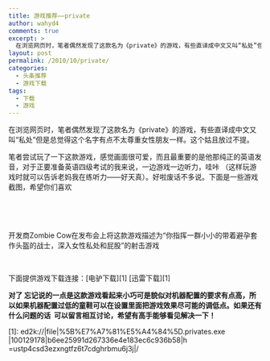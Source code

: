 ```yaml
---
title: 游戏推荐——private
author: wahyd4
comments: true
excerpt: >
  在浏览网页时，笔者偶然发现了这款名为《private》的游戏，有些直译成中文又叫“私处”但是总觉得这个名字有点不太尊重女性朋友一样。这个姑且放过不提。
layout: post
permalink: /2010/10/private/
categories:
  - 头条推荐
  - 游戏下载
tags:
  - 下载
  - 游戏
---
```

在浏览网页时，笔者偶然发现了这款名为《private》的游戏，有些直译成中文又叫“私处”但是总觉得这个名字有点不太尊重女性朋友一样。这个姑且放过不提。

笔者尝试玩了一下这款游戏，感觉画面很可爱，而且最重要的是他那纯正的英语发音，对于正要准备英语四级考试的我来说，一边游戏一边听力，哇咔 （这样玩游戏时就可以告诉老妈我在练听力——好天真）。好啦废话不多说。下面是一些游戏截图，希望你们喜欢

 

 

开发商Zombie Cow在发布会上将这款游戏描述为“你指挥一群小小的带着避孕套作头盔的战士，深入女性私处和屁股”的射击游戏

 

下面提供游戏下载连接：[电驴下载][1] [迅雷下载][1]

**对了 忘记说的一点是这款游戏看起来小巧可是貌似对机器配置的要求有点高，所以如果机器配置过低的童鞋可以在设置里面把游戏效果尽可能的调低点。如果还有什么问题的话  可以留言相互讨论，希望有高手能够看见解决一下！**

 [1]: ed2k://|file|%5B%E7%A7%81%E5%A4%84%5D.privates.exe  |100129178|b6ee25991d267336e4e183ec6c936b58|h  =ustp4csd3ezxngtfz6t7cdghrbmu6j3j|/
